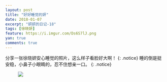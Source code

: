 ```yaml
---
layout: post
title: "好好睡觉的妍"
date: 2018-01-07
excerpt: "妍妍的日记-18"
tags: [徐晓妍]
feature: https://i.imgur.com/Ds6S7lJ.png
yan: true
comments: true
---
```

分享一张徐晓妍安心睡觉的照片，这么样子看脸好大啊！
{: .notice}
睡的倒是挺安稳，小鼻子小眼睛的，忍不住想亲一口。
{: .notice}
<figure>
    <a href="{{ site.staticUrl }}/yanyan/image/shuijiao.jpg"><img src="{{ site.staticUrl }}/yanyan/image/shuijiao.jpg" /></a>
</figure>
